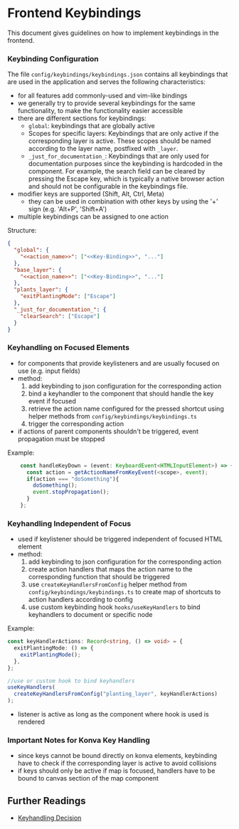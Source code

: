 # Frontend Keybindings

This document gives guidelines on how to implement keybindings in the frontend.

### Keybinding Configuration

The file `config/keybindings/keybindings.json` contains all keybindings that are used in the application and serves the following characteristics:

- for all features add commonly-used and vim-like bindings
- we generally try to provide several keybindings for the same functionality, to make the functionality easier accessible
- there are different sections for keybindings:
  - `global`: keybindings that are globally active
  - Scopes for specific layers:
    Keybindings that are only active if the corresponding layer is active.
    These scopes should be named according to the layer name, postfixed with `_layer`.
  - `_just_for_documentation_`:
    Keybindings that are only used for documentation purposes since the keybinding is hardcoded in the component.
    For example, the search field can be cleared by pressing the Escape key, which is typically a native browser action and should not be configurable in the keybindings file.
- modifier keys are supported (Shift, Alt, Ctrl, Meta)
  - they can be used in combination with other keys by using the '+' sign (e.g. 'Alt+P', 'Shift+A')
- multiple keybindings can be assigned to one action

Structure:

```json
{
  "global": {
    "<<action_name>>": ["<<Key-Binding>>", "..."]
  },
  "base_layer": {
    "<<action_name>>": ["<<Key-Binding>>", "..."]
  },
  "plants_layer": {
    "exitPlantingMode": ["Escape"]
  },
  "_just_for_documentation_": {
    "clearSearch": ["Escape"]
  }
}
```

### Keyhandling on Focused Elements

- for components that provide keylisteners and are usually focused on use (e.g. input fields)
- method:
  1. add keybinding to json configuration for the corresponding action
  2. bind a keyhandler to the component that should handle the key event if focused
  3. retrieve the action name configured for the pressed shortcut using helper methods from `config/keybindings/keybindings.ts`
  4. trigger the corresponding action
- if actions of parent components shouldn't be triggered, event propagation must be stopped

Example:

```typescript
    const handleKeyDown = (event: KeyboardEvent<HTMLInputElement>) => {
      const action = getActionNameFromKeyEvent(<scope>, event);
      if(action === "doSomething"){
        doSomething();
        event.stopPropagation();
      }
    };
```

### Keyhandling Independent of Focus

- used if keylistener should be triggered independent of focused HTML element
- method:
  1.  add keybinding to json configuration for the corresponding action
  2.  create action handlers that maps the action name to the corresponding function that should be triggered
  3.  use `createKeyHandlersFromConfig` helper method from `config/keybindings/keybindings.ts` to create map of shortcuts to action handlers according to config
  4.  use custom keybinding hook `hooks/useKeyHandlers` to bind keyhandlers to document or specific node

Example:

```typescript
const keyHandlerActions: Record<string, () => void> = {
  exitPlantingMode: () => {
    exitPlantingMode();
  },
};

//use or custom hook to bind keyhandlers
useKeyHandlers(
  createKeyHandlersFromConfig("planting_layer", keyHandlerActions)
);
```

- listener is active as long as the component where hook is used is rendered

### Important Notes for Konva Key Handling

- since keys cannot be bound directly on konva elements, keybinding have to check if the corresponding layer is active to avoid collisions
- if keys should only be active if map is focused, handlers have to be bound to canvas section of the map component

## Further Readings

- [Keyhandling Decision](../decisions/frontend_keyhandling.md)
